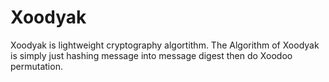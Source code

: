 # Xoodyak
Xoodyak is lightweight cryptography algortithm. The Algorithm of Xoodyak is simply just hashing message into message digest then do Xoodoo permutation.

